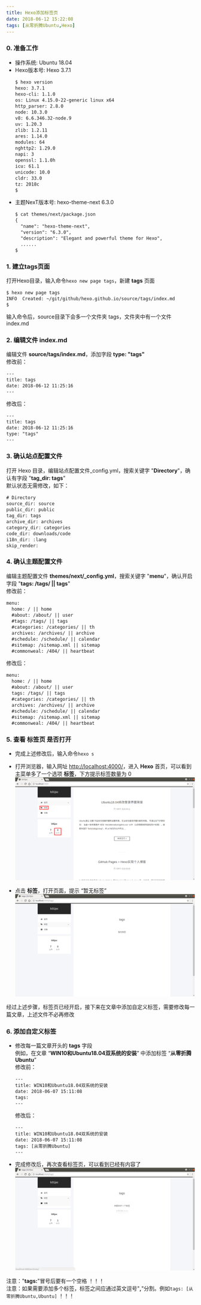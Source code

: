 ```yaml
---
title: Hexo添加标签页
date: 2018-06-12 15:22:08
tags: [从零折腾Ubuntu,Hexo]
---
```

### 0. 准备工作
* 操作系统: Ubuntu 18.04
* Hexo版本号: Hexo 3.7.1
  ```
  $ hexo version
  hexo: 3.7.1
  hexo-cli: 1.1.0
  os: Linux 4.15.0-22-generic linux x64
  http_parser: 2.8.0
  node: 10.3.0
  v8: 6.6.346.32-node.9
  uv: 1.20.3
  zlib: 1.2.11
  ares: 1.14.0
  modules: 64
  nghttp2: 1.29.0
  napi: 3
  openssl: 1.1.0h
  icu: 61.1
  unicode: 10.0
  cldr: 33.0
  tz: 2018c
  $
  ```
* 主题NexT版本号: hexo-theme-next 6.3.0
  ```
  $ cat themes/next/package.json
  {
    "name": "hexo-theme-next",
    "version": "6.3.0",
    "description": "Elegant and powerful theme for Hexo",
    ......
  $
  ```

### 1. 建立tags页面
打开Hexo目录，输入命令`hexo new page tags`，新建 **tags** 页面
```
$ hexo new page tags 
INFO  Created: ~/git/github/hexo.github.io/source/tags/index.md
$
```
输入命令后，source目录下会多一个文件夹 tags，文件夹中有一个文件 index.md

### 2. 编辑文件 index.md
编辑文件 **source/tags/index.md**，添加字段 **type: "tags"**   
修改前：
```
---
title: tags
date: 2018-06-12 11:25:16
---
```
修改后：
```
---
title: tags
date: 2018-06-12 11:25:16
type: "tags"
---
```

### 3. 确认站点配置文件
打开 Hexo 目录，编辑站点配置文件_config.yml，搜索关键字 "**Directory**"，确认有字段 "**tag_dir: tags**"  
默认状态无需修改，如下：
```
# Directory
source_dir: source
public_dir: public
tag_dir: tags
archive_dir: archives
category_dir: categories
code_dir: downloads/code
i18n_dir: :lang
skip_render:
```

### 4. 确认主题配置文件
编辑主题配置文件 **themes/next/_config.yml**，搜索关键字 "**menu**"，确认开启字段 "**tags: /tags/ || tags**"  
修改前：
```
menu:
  home: / || home
  #about: /about/ || user
  #tags: /tags/ || tags
  #categories: /categories/ || th
  archives: /archives/ || archive
  #schedule: /schedule/ || calendar
  #sitemap: /sitemap.xml || sitemap
  #commonweal: /404/ || heartbeat
```
修改后：
```
menu:
  home: / || home
  #about: /about/ || user
  tags: /tags/ || tags
  #categories: /categories/ || th
  archives: /archives/ || archive
  #schedule: /schedule/ || calendar
  #sitemap: /sitemap.xml || sitemap
  #commonweal: /404/ || heartbeat
```
### 5. 查看 标签页 是否打开
* 完成上述修改后，输入命令`hexo s`  
* 打开浏览器，输入网址  [http://localhost:4000/](http://localhost:4000/)，进入 **Hexo** 首页，可以看到主菜单多了一个选项 **标签**，下方提示标签数量为 0
![home](https://raw.githubusercontent.com/b31jsc/img/master/Hexo%E6%B7%BB%E5%8A%A0%E6%A0%87%E7%AD%BE%E9%A1%B5/Hexo%E6%B7%BB%E5%8A%A0%E6%A0%87%E7%AD%BE%E9%A1%B51-%E9%A6%96%E9%A1%B5.png)


* 点击 **标签**，打开页面，提示 “暂无标签”
![tags0](https://raw.githubusercontent.com/b31jsc/img/master/Hexo%E6%B7%BB%E5%8A%A0%E6%A0%87%E7%AD%BE%E9%A1%B5/Hexo%E6%B7%BB%E5%8A%A0%E6%A0%87%E7%AD%BE%E9%A1%B52-%E6%A0%87%E7%AD%BE%E9%A1%B50.png)


经过上述步骤，标签页已经开启，接下来在文章中添加自定义标签，需要修改每一篇文章，上述文件不必再修改

### 6. 添加自定义标签
* 修改每一篇文章开头的 **tags** 字段  
例如，在文章 “**WIN10和Ubuntu18.04双系统的安装**” 中添加标签 “**从零折腾Ubuntu**”  
修改前：
  ```
  ---
  title: WIN10和Ubuntu18.04双系统的安装
  date: 2018-06-07 15:11:08
  tags:
  ---
  ```
  修改后：
  ```
  ---
  title: WIN10和Ubuntu18.04双系统的安装
  date: 2018-06-07 15:11:08
  tags: [从零折腾Ubuntu]
  ---
  ```
* 完成修改后，再次查看标签页，可以看到已经有内容了
![tags1](https://raw.githubusercontent.com/b31jsc/img/master/Hexo%E6%B7%BB%E5%8A%A0%E6%A0%87%E7%AD%BE%E9%A1%B5/Hexo%E6%B7%BB%E5%8A%A0%E6%A0%87%E7%AD%BE%E9%A1%B53-%E6%A0%87%E7%AD%BE%E9%A1%B51.png)

注意："**tags:**"冒号后要有一个空格 ！！！  
注意：如果需要添加多个标签，标签之间应通过英文逗号"**,**"分割。例如`tags: [从零折腾Ubuntu,Ubuntu]` ！！！





